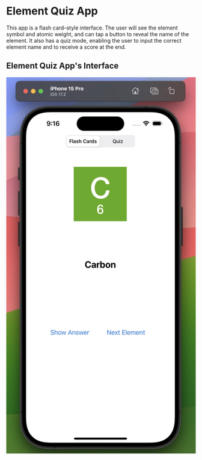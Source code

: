 # Element Quiz App

This app is a flash card–style interface. The user will see the element symbol and atomic weight, and can tap a button to reveal the name of the element. It also has a quiz mode, enabling the user to input the correct element name and to receive a score at the end.

## Element Quiz App's Interface
<img src="interface.jpg" height="1000">


